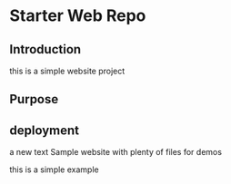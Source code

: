 # Starter Web Repo

## Introduction

this is a simple website project 
## Purpose

## deployment

a new text
Sample website with plenty of files for demos


this is a simple example